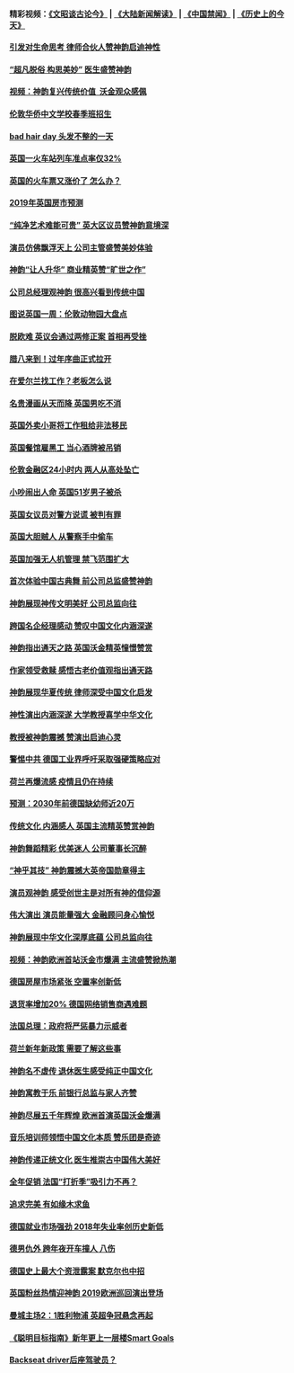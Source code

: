 #### 精彩视频：[《文昭谈古论今》](https://github.com/gfw-breaker/wenzhao/blob/master/README.md?t=01130330) | [《大陆新闻解读》](https://github.com/gfw-breaker/ntdtv-comedy/blob/master/README.md?t=01130330) | [《中国禁闻》](https://github.com/gfw-breaker/ntdtv-news/blob/master/README.md?t=01130330) | [《历史上的今天》](https://github.com/gfw-breaker/today-in-history/blob/master/README.md?t=01130330) 

#### [引发对生命思考 律师合伙人赞神韵启迪神性](../pages/nsc974/n10971151.md?t=01130330) 

#### [“超凡脱俗 构思美妙” 医生盛赞神韵](../pages/nsc974/n10971122.md?t=01130330) 

#### [视频：神韵复兴传统价值  沃金观众感佩](../pages/nsc974/n10970961.md?t=01130330) 

#### [伦敦华侨中文学校春季班招生](../pages/nsc974/n10970785.md?t=01130330) 

#### [bad hair day 头发不整的一天](../pages/nsc974/n10970780.md?t=01130330) 

#### [英国一火车站列车准点率仅32%](../pages/nsc974/n10970775.md?t=01130330) 

#### [英国的火车票又涨价了 怎么办？](../pages/nsc974/n10970766.md?t=01130330) 

#### [2019年英国房市预测](../pages/nsc974/n10970729.md?t=01130330) 

#### [“纯净艺术难能可贵” 英大区议员赞神韵意境深](../pages/nsc974/n10970162.md?t=01130330) 

#### [演员仿佛飘浮天上 公司主管盛赞美妙体验](../pages/nsc974/n10969882.md?t=01130330) 

#### [神韵“让人升华” 商业精英赞“旷世之作”](../pages/nsc974/n10969860.md?t=01130330) 

#### [公司总经理观神韵 很高兴看到传统中国](../pages/nsc974/n10969730.md?t=01130330) 

#### [图说英国一周：伦敦动物园大盘点](../pages/nsc974/n10969365.md?t=01130330) 

#### [脱欧难 英议会通过两修正案 首相再受挫](../pages/nsc974/n10968468.md?t=01130330) 

#### [腊八来到！过年序曲正式拉开](../pages/nsc974/n10968649.md?t=01130330) 

#### [在爱尔兰找工作？老板怎么说](../pages/nsc974/n10968555.md?t=01130330) 

#### [名贵漫画从天而降 英国男吃不消](../pages/nsc974/n10968559.md?t=01130330) 

#### [英国外卖小哥将工作租给非法移民](../pages/nsc974/n10968548.md?t=01130330) 

#### [英国餐馆雇黑工 当心酒牌被吊销](../pages/nsc974/n10968537.md?t=01130330) 

#### [伦敦金融区24小时内 两人从高处坠亡](../pages/nsc974/n10968533.md?t=01130330) 

#### [小吵闹出人命 英国51岁男子被杀](../pages/nsc974/n10968526.md?t=01130330) 

#### [英国女议员对警方说谎 被判有罪](../pages/nsc974/n10968517.md?t=01130330) 

#### [英国大胆贼人 从警察手中偷车](../pages/nsc974/n10968489.md?t=01130330) 

#### [英国加强无人机管理 禁飞范围扩大](../pages/nsc974/n10968473.md?t=01130330) 

#### [首次体验中国古典舞 前公司总监盛赞神韵](../pages/nsc974/n10967619.md?t=01130330) 

#### [神韵展现神传文明美好 公司总监向往](../pages/nsc974/n10967402.md?t=01130330) 

#### [跨国名企经理感动 赞叹中国文化内涵深遂](../pages/nsc974/n10967396.md?t=01130330) 

#### [神韵指出通天之路 英国沃金精英憧憬赞赏](../pages/nsc974/n10967254.md?t=01130330) 

#### [作家领受救赎 感悟古老价值观指出通天路](../pages/nsc974/n10967056.md?t=01130330) 

#### [神韵展现华夏传统 律师深受中国文化启发](../pages/nsc974/n10966824.md?t=01130330) 

#### [神性演出内涵深遂 大学教授喜学中华文化](../pages/nsc974/n10966804.md?t=01130330) 

#### [教授被神韵震撼 赞演出启迪心灵](../pages/nsc974/n10966792.md?t=01130330) 

#### [警惕中共 德国工业界呼吁采取强硬策略应对](../pages/nsc974/n10966701.md?t=01130330) 

#### [荷兰再爆流感 疫情且仍在持续](../pages/nsc974/n10965996.md?t=01130330) 

#### [预测：2030年前德国缺幼师近20万](../pages/nsc974/n10965934.md?t=01130330) 

#### [传统文化 内涵感人 英国主流精英赞赏神韵](../pages/nsc974/n10965374.md?t=01130330) 

#### [神韵舞蹈精彩 优美迷人 公司董事长沉醉](../pages/nsc974/n10965237.md?t=01130330) 

#### [“神乎其技” 神韵震撼大英帝国勋章得主](../pages/nsc974/n10964718.md?t=01130330) 

#### [演员观神韵 感受创世主是对所有神的信仰源](../pages/nsc974/n10964931.md?t=01130330) 

#### [伟大演出 演员能量强大 金融顾问身心愉悦](../pages/nsc974/n10964616.md?t=01130330) 

#### [神韵展现中华文化深厚底蕴 公司总监向往](../pages/nsc974/n10964581.md?t=01130330) 

#### [视频：神韵欧洲首站沃金市爆满 主流盛赞掀热潮](../pages/nsc974/n10964483.md?t=01130330) 

#### [德国房屋市场紧张 空置率创新低](../pages/nsc974/n10964397.md?t=01130330) 

#### [退货率增加20% 德国网络销售商遇难题](../pages/nsc974/n10964456.md?t=01130330) 

#### [法国总理：政府将严惩暴力示威者](../pages/nsc974/n10963993.md?t=01130330) 

#### [荷兰新年新政策 需要了解这些事](../pages/nsc974/n10963965.md?t=01130330) 

#### [神韵名不虚传 退休医生感受纯正中国文化](../pages/nsc974/n10962905.md?t=01130330) 

#### [神韵寓教于乐 前银行总监与家人齐赞](../pages/nsc974/n10962993.md?t=01130330) 

#### [神韵尽展五千年辉煌 欧洲首演英国沃金爆满](../pages/nsc974/n10962683.md?t=01130330) 

#### [音乐培训师领悟中国文化本质 赞乐团是奇迹](../pages/nsc974/n10962443.md?t=01130330) 

#### [神韵传递正统文化 医生推崇古中国伟大美好](../pages/nsc974/n10962397.md?t=01130330) 

#### [全年促销 法国“打折季”吸引力不再？](../pages/nsc974/n10961553.md?t=01130330) 

#### [追求完美 有如缘木求鱼](../pages/nsc974/n10962255.md?t=01130330) 

#### [德国就业市场强劲 2018年失业率创历史新低](../pages/nsc974/n10961491.md?t=01130330) 

#### [德男仇外 跨年夜开车撞人 八伤](../pages/nsc974/n10961367.md?t=01130330) 

#### [德国史上最大个资泄露案 默克尔也中招](../pages/nsc974/n10960100.md?t=01130330) 

#### [英国粉丝热情迎神韵 2019欧洲巡回演出登场](../pages/nsc974/n10958683.md?t=01130330) 

#### [曼城主场2：1胜利物浦 英超争冠悬念再起](../pages/nsc974/n10954843.md?t=01130330) 

#### [《聪明目标指南》新年更上一层楼Smart Goals](../pages/nsc974/n10954583.md?t=01130330) 

#### [Backseat driver后座驾驶员？](../pages/nsc974/n10954192.md?t=01130330) 

